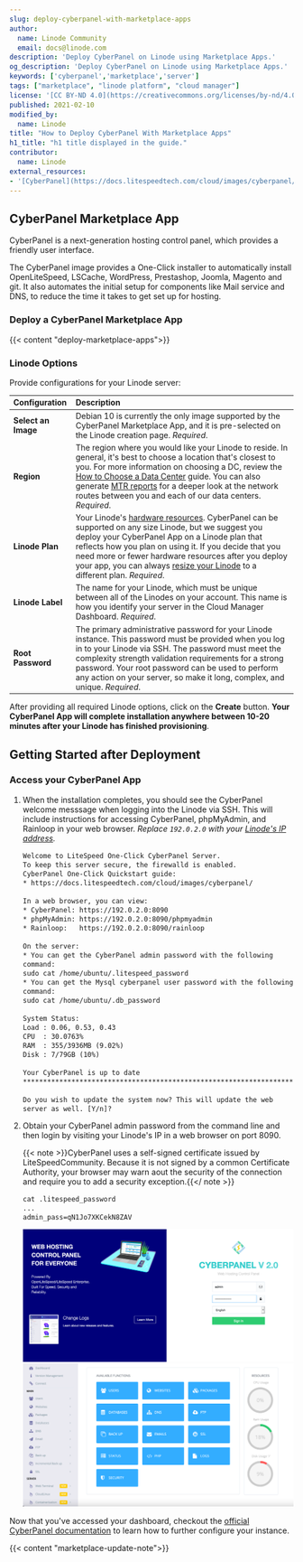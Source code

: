 ```yaml
---
slug: deploy-cyberpanel-with-marketplace-apps
author:
  name: Linode Community
  email: docs@linode.com
description: 'Deploy CyberPanel on Linode using Marketplace Apps.'
og_description: 'Deploy CyberPanel on Linode using Marketplace Apps.'
keywords: ['cyberpanel','marketplace','server']
tags: ["marketplace", "linode platform", "cloud manager"]
license: '[CC BY-ND 4.0](https://creativecommons.org/licenses/by-nd/4.0)'
published: 2021-02-10
modified_by:
  name: Linode
title: "How to Deploy CyberPanel With Marketplace Apps"
h1_title: "h1 title displayed in the guide."
contributor:
  name: Linode
external_resources:
- '[CyberPanel](https://docs.litespeedtech.com/cloud/images/cyberpanel/)'
---
```


## CyberPanel Marketplace App

<!-- Intro paragraph describing the app and what it accomplishes -->
CyberPanel is a next-generation hosting control panel, which provides a friendly user interface.

The CyberPanel image provides a One-Click installer to automatically install OpenLiteSpeed, LSCache, WordPress, Prestashop, Joomla, Magento and git. It also automates the initial setup for components like Mail service and DNS, to reduce the time it takes to get set up for hosting.

### Deploy a CyberPanel Marketplace App

<!-- shortguide used by every Marketplace app to describe how to deploy from the Cloud Manger -->

{{< content "deploy-marketplace-apps">}}

### Linode Options

Provide configurations for your Linode server:
<!-- Be sure to edit the Select an Image and Linode Plan to match app's needs -->

| **Configuration** | **Description** |
|:--------------|:------------|
| **Select an Image** | Debian 10 is currently the only image supported by the CyberPanel Marketplace App, and it is pre-selected on the Linode creation page. *Required*. |
| **Region** | The region where you would like your Linode to reside. In general, it's best to choose a location that's closest to you. For more information on choosing a DC, review the [How to Choose a Data Center](/docs/platform/how-to-choose-a-data-center) guide. You can also generate [MTR reports](/docs/networking/diagnostics/diagnosing-network-issues-with-mtr/) for a deeper look at the network routes between you and each of our data centers. *Required*. |
| **Linode Plan** | Your Linode's [hardware resources](/docs/platform/how-to-choose-a-linode-plan/#hardware-resource-definitions). CyberPanel can be supported on any size Linode, but we suggest you deploy your CyberPanel App on a Linode plan that reflects how you plan on using it. If you decide that you need more or fewer hardware resources after you deploy your app, you can always [resize your Linode](/docs/platform/disk-images/resizing-a-linode/) to a different plan. *Required*. |
| **Linode Label** | The name for your Linode, which must be unique between all of the Linodes on your account. This name is how you identify your server in the Cloud Manager Dashboard. *Required*. |
| **Root Password** | The primary administrative password for your Linode instance. This password must be provided when you log in to your Linode via SSH. The password must meet the complexity strength validation requirements for a strong password. Your root password can be used to perform any action on your server, so make it long, complex, and unique. *Required*. |

<!-- the following disclaimer lets the user know how long it will take
     to deploy the app -->
After providing all required Linode options, click on the **Create** button. **Your CyberPanel App will complete installation anywhere between 10-20 minutes after your Linode has finished provisioning**.

## Getting Started after Deployment
<!-- the following headings and paragraphs outline the steps necessary
     to access and interact with the Marketplace app. -->
### Access your CyberPanel App
1. When the installation completes, you should see the CyberPanel welcome messsage when logging into the Linode via SSH. This will include instructions for accessing CyberPanel, phpMyAdmin, and Rainloop in your web browser. _Replace `192.0.2.0` with your [Linode's IP address](/docs/quick-answers/linode-platform/find-your-linodes-ip-address/)._

     ```
     Welcome to LiteSpeed One-Click CyberPanel Server.
     To keep this server secure, the firewalld is enabled.
     CyberPanel One-Click Quickstart guide:
     * https://docs.litespeedtech.com/cloud/images/cyberpanel/

     In a web browser, you can view:
     * CyberPanel: https://192.0.2.0:8090
     * phpMyAdmin: https://192.0.2.0:8090/phpmyadmin
     * Rainloop:   https://192.0.2.0:8090/rainloop

     On the server:
     * You can get the CyberPanel admin password with the following command:
     sudo cat /home/ubuntu/.litespeed_password
     * You can get the Mysql cyberpanel user password with the following command:
     sudo cat /home/ubuntu/.db_password

     System Status:
     Load : 0.06, 0.53, 0.43
     CPU  : 30.0763%
     RAM  : 355/3936MB (9.02%)
     Disk : 7/79GB (10%)

     Your CyberPanel is up to date
     ********************************************************************************

     Do you wish to update the system now? This will update the web server as well. [Y/n]?
     ```

1. Obtain your CyberPanel admin password from the command line and then login by visiting your Linode's IP in a web browser on port 8090.
     
     {{< note >}}CyberPanel uses a self-signed certificate issued by LiteSpeedCommunity. Because it is not signed by a common Certificate Authority, your browser may warn aout the security of the connection and require you to add a security exception.{{</ note >}}

    ```
    cat .litespeed_password
    ...
    admin_pass=qN1Jo7XKCekN8ZAV
    ```

    ![Log into your CyberPanel](log-into-cyberpanel.png)
    ![CyberPanel Dashboard](cyberpanel-dashboard.png)

 Now that you've accessed your dashboard, checkout the [official CyberPanel documentation](https://docs.litespeedtech.com/cloud/images/cyberpanel/) to learn how to further configure your instance.



<!-- the following shortcode informs the user that Linode does not provide automatic updates
     to the Marketplace app, and that the user is responsible for the security and longevity
     of the installation. -->
{{< content "marketplace-update-note">}}